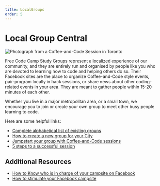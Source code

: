```yaml
---
title: LocalGroups
order: 5
---
```

# Local Group Central

![Photograph from a Coffee-and-Code Session in Toronto](https://i.imgur.com/Elb3dfj.jpg)

Free Code Camp Study Groups represent a localized experience of our community, and they are entirely run and organised by people like you who are devoted to learning how to code and helping others do so. Their Facebook sites are the place to organize Coffee-and-Code style events, pair-program locally in hack sessions, or share news about other coding-related events in your area. They are meant to gather people within 15-20 minutes of each other.

Whether you live in a major metropolitan area, or a small town, we encourage you to join or create your own group to meet other busy people learning to code. 

Here are some helpful links:

- [Complete alphabetical list of existing groups](LocalGroups-List)
- [How to create a new group for your City](LocalGroups-Create)
- [Jumpstart your group with Coffee-and-Code sessions](http://blog.freecodecamp.com/2015/09/jump-start-your-local-campsite-with-coffee-and-code.html)
- [5 steps to a successful session](LocalGroups-Event-Organization)


## Additional Resources

- [How to Know who is in charge of your campsite on Facebook](LocalGroups-Facebook-Admin)
- [How to stimulate your Facebook campsite](LocalGroups-Facebook-Stimulate)
